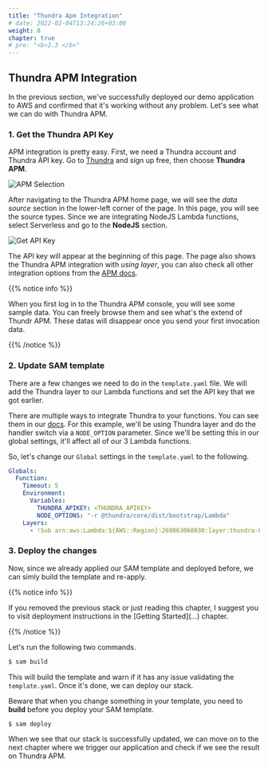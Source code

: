 ```yaml
---
title: "Thundra Apm Integration"
# date: 2022-02-04T13:24:26+03:00
weight: 8
chapter: true
# pre: "<b>2.3 </b>"
---
```


## Thundra APM Integration

In the previous section, we've successfully deployed our demo application to AWS and confirmed that it's working without any problem. Let's see what we can do with Thundra APM.

### 1. Get the Thundra API Key

APM integration is pretty easy. First, we need a Thundra account and Thundra API key. Go to [Thundra](https://start.thundra.io) and sign up free, then choose **Thundra APM**.

![APM Selection](/images/_setting_up/apm_selection.png)

After navigating to the Thundra APM home page, we will see the *data source* section in the lower-left corner of the page. In this page, you will see the source types. Since we are integrating NodeJS Lambda functions, select Serverless and go to the **NodeJS** section.

![Get API Key](/images/_setting_up/get_api_key.gif)

The API key will appear at the beginning of this page. The page also shows the Thundra APM integration with *using layer*, you can also check all other integration options from the [APM docs](https://apm.docs.thundra.io/node.js/nodejs-integration-options).

{{% notice info %}}
<p style='text-align: left;'>
When you first log in to the Thundra APM console, you will see some sample data. You can freely browse them and see what's the extend of Thundr APM. These datas will disappear once you send your first invocation data.
</p>
{{% /notice %}}


### 2. Update SAM template

There are a few changes we need to do in the `template.yaml` file. We will add the Thundra layer to our Lambda functions and set the API key that we got earlier.

There are multiple ways to integrate Thundra to your functions. You can see them in our [docs](https://apm.docs.thundra.io/node.js/nodejs-integration-options). For this example, we'll be using Thundra layer and do the handler switch via a `NODE_OPTION` parameter. Since we'll be setting this in our global settings, it'll affect all of our 3 Lambda functions.

So, let's change our `Global` settings in the `template.yaml` to the following.

```yaml
Globals:
  Function:
    Timeout: 5
    Environment:
      Variables:
        THUNDRA_APIKEY: <THUNDRA_APIKEY>
        NODE_OPTIONS: "-r @thundra/core/dist/bootstrap/Lambda"
    Layers:
      - !Sub arn:aws:Lambda:${AWS::Region}:269863060030:layer:thundra-Lambda-node-layer:105
```

### 3. Deploy the changes

Now, since we already applied our SAM template and deployed before, we can simly build the template and re-apply.

{{% notice info %}}
<p style='text-align: left;'>
If you removed the previous stack or just reading this chapter, I suggest you to visit deployment instructions in the [Getting Started](...) chapter.
</p>
{{% /notice %}}


Let's run the following two commands.

```bash
$ sam build

```

This will build the template and warn if it has any issue validating the `template.yaml`. Once it's done, we can deploy our stack.

Beware that when you change something in your template, you need to **build** before you deploy your SAM template.

```bash
$ sam deploy

```

When we see that our stack is successfully updated, we can move on to the next chapter where we trigger our application and check if we see the result on Thundra APM.
